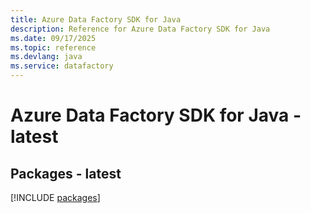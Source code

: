 ```yaml
---
title: Azure Data Factory SDK for Java
description: Reference for Azure Data Factory SDK for Java
ms.date: 09/17/2025
ms.topic: reference
ms.devlang: java
ms.service: datafactory
---
```

# Azure Data Factory SDK for Java - latest
## Packages - latest
[!INCLUDE [packages](data-factory-index.md)]